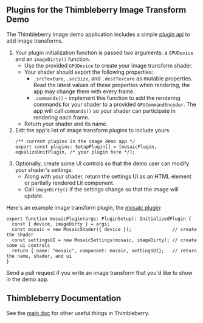 ## Plugins for the Thimbleberry Image Transform Demo 
[mosaic plugin]: ../image-demo/src/plugins/MosaicPlugin.ts
[plugin api]: ../image-demo/src/ImagePlugins.ts
[main doc]: ../README.md

The Thimbleberry image demo application includes a simple [plugin api][] to add image transforms.

1. Your plugin initialization function is passed two arguments:
   a `GPUDevice` and an `imageDirty()` function.
    - Use the provided `GPUDevice` to create your image transform shader.
    - Your shader should export the following properties:
      - `.srcTexture`, `.srcSize`, and `.destTexture` as mutable properties. 
      Read the latest values of these properties when rendering,
      the app may change them with every frame.
      - `.commands()` - implement this function to add the rendering commands for
      your shader to a provided `GPUCommandEncoder`.
      The app will call `commands()` so your shader can participate in rendering each frame.
    - Return your shader and its name.
1. Edit the app's list of image transform plugins to include yours:
    ```
    /** current plugins in the image demo app */
    export const plugins: SetupPlugin[] = [mosaicPlugin, equalizeUnitPlugin, /* your plugin here */];
    ```
1. Optionally, create some UI controls so that the demo user can modify your shader's settings.
    - Along with your shader, return the settings UI as an HTML element or partially rendered Lit component.
    - Call `imageDirty()` if the settings change so that the image will update.

Here's an example image transform plugin, the [mosaic plugin][]:

```
export function mosaicPlugin(args: PluginSetup): InitializedPlugin {
  const { device, imageDirty } = args;
  const mosaic = new MosaicShader({ device });               // create the shader
  const settingsUI = new MosaicSettings(mosaic, imageDirty); // create some ui controls
  return { name: "mosaic", component: mosaic, settingsUI};   // return the name, shader, and ui
}
```

Send a pull request if you write an image transform that you'd like to show in the demo app.

## Thimbleberry Documentation
See the [main doc][] for other useful things in Thimbleberry.